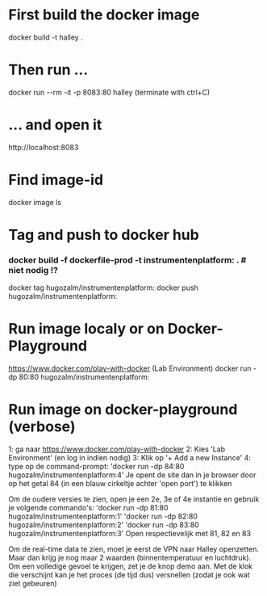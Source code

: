 # First build the docker image
docker build -t halley .

# Then run ...
docker run --rm -it -p 8083:80 halley
(terminate with ctrl+C)

# ... and open it
http://localhost:8083


# Find image-id
docker image ls
# Tag and push to docker hub
### docker build -f dockerfile-prod -t instrumentenplatform:<tag> . # niet nodig !?
docker tag <image-id> hugozalm/instrumentenplatform:<tag>
docker push hugozalm/instrumentenplatform:<tag>

# Run image localy or on Docker-Playground
https://www.docker.com/play-with-docker (Lab Environment)
docker run -dp 80:80 hugozalm/instrumentenplatform:<tag>

# Run image on docker-playground (verbose)
1: ga naar https://www.docker.com/play-with-docker
2: Kies 'Lab Environment' (en log in indien nodig)
3: Klik op '+ Add a new Instance'
4: type op de command-prompt: 'docker run -dp 84:80 hugozalm/instrumentenplatform:4'
Je opent de site dan in je browser door op het getal 84 (in een blauw cirkeltje achter 'open port') te klikken

Om de oudere versies te zien, open je een 2e, 3e of 4e instantie en gebruik je volgende commando's:
'docker run -dp 81:80 hugozalm/instrumentenplatform:1'
'docker run -dp 82:80 hugozalm/instrumentenplatform:2'
'docker run -dp 83:80 hugozalm/instrumentenplatform:3'
Open respectievelijk met 81, 82 en 83

Om de real-time data te zien, moet je eerst de VPN naar Halley openzetten.
Maar dan krijg je nog maar 2 waarden (binnentemperatuur en luchtdruk).
Om een volledige gevoel te krijgen, zet je de knop demo aan. Met de klok die verschijnt kan je het proces (de tijd dus) versnellen (zodat je ook wat ziet gebeuren)